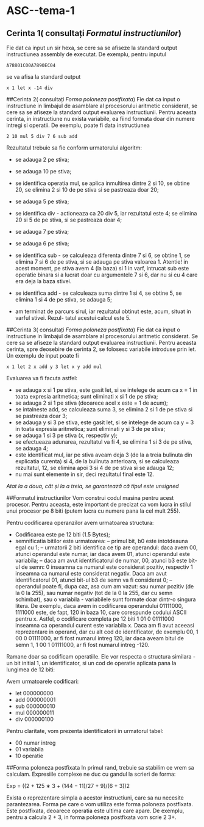# ASC--tema-1

## Cerinta 1( consultați _Formatul instructiunilor_)

Fie dat ca input un sir hexa, se cere sa se afiseze la standard output instructiunea assembly de
executat.
De exemplu, pentru inputul 
```
A78801C00A7890EC04
```
 se va afisa la standard output 
 ```
x 1 let x -14 div
```

##Cerinta 2( consultați _Forma poloneza postfixata_)
Fie dat ca input o instructiune in limbajul de asamblare al procesorului aritmetic considerat, se
cere sa se afiseze la standard output evaluarea instructiunii. Pentru aceasta cerinta, in instructiune
nu exista variabile, ea fiind formata doar din numere intregi si operatii.
De exemplu, poate fi data instructiunea 
```
2 10 mul 5 div 7 6 sub add
```
Rezultatul trebuie sa fie conform urmatorului algoritm:
- se adauga 2 pe stiva;
- se adauga 10 pe stiva;
- se identifica operatia mul, se aplica inmultirea dintre 2 si 10, se obtine 20, se elimina 2 si 10
de pe stiva si se pastreaza doar 20;
- se adauga 5 pe stiva;
- se identifica div - actioneaza ca 20 div 5, iar rezultatul este 4; se elimina 20 si 5 de pe stiva,
si se pastreaza doar 4;
- se adauga 7 pe stiva;
- se adauga 6 pe stiva;
- se identifica sub - se calculeaza diferenta dintre 7 si 6, se obtine 1, se elimina 7 si 6 de pe stiva,
si se adauga pe stiva valoarea 1. Atentie! in acest moment, pe stiva avem 4 (la baza) si 1 in
varf, intrucat sub este operatie binara si a lucrat doar cu argumentele 7 si 6, dar nu si cu 4
care era deja la baza stivei.
- se identifica add - se calculeaza suma dintre 1 si 4, se obtine 5, se elimina 1 si 4 de pe stiva, se
adauga 5;

- am terminat de parcurs sirul, iar rezultatul obtinut este, acum, situat in varful stivei. Rezul-
tatul acestui calcul este 5.

##Cerinta 3( consultați _Forma poloneza postfixata_)
Fie dat ca input o instructiune in limbajul de asamblare al procesorului aritmetic considerat. Se
cere sa se afiseze la standard output evaluarea instructiunii. Pentru aceasta cerinta, spre deosebire
de cerinta 2, se folosesc variabile introduse prin let.
Un exemplu de input poate fi 
```
x 1 let 2 x add y 3 let x y add mul
```

Evaluarea va fi facuta astfel:
- se adauga x si 1 pe stiva, este gasit let, si se intelege de acum ca x = 1 in toata expresia
aritmetica; sunt eliminati x si 1 de pe stiva;
- se adauga 2 si 1 pe stiva (deoarece acel x este = 1 de acum);
- se intalneste add, se calculeaza suma 3, se elimina 2 si 1 de pe stiva si se pastreaza doar 3;
- se adauga y si 3 pe stiva, este gasit let, si se intelege de acum ca y = 3 in toata expresia
aritmetica; sunt eliminati y si 3 de pe stiva;
- se adauga 1 si 3 pe stiva (x, respectiv y);
- se efectueaza adunarea, rezultatul va fi 4, se elimina 1 si 3 de pe stiva, se adauga 4;
- este identificat mul, iar pe stiva aveam deja 3 (de la a treia bulinuta din explicatia curenta) si
4, de la bulinuta anterioara, si se calculeaza rezultatul, 12, se elimina apoi 3 si 4 de pe stiva si
se adauga 12;
- nu mai sunt elemente in sir, deci rezultatul final este 12.

_Atat la a doua, cât și la a treia, se garantează că tipul este unsigned_



##Formatul instructiunilor
Vom construi codul masina pentru acest procesor. Pentru aceasta, este important de precizat ca
vom lucra in stilul unui procesor pe 8 biti (putem lucra cu numere pana la cel mult 255). 

Pentru codificarea operanzilor avem urmatoarea structura:

- Codificarea este pe 12 biti (1.5 Bytes);
- semnificatia bitilor este urmatoarea:
  – primul bit, b0 este intotdeauna egal cu 1;
  – urmatorii 2 biti identifica ce tip are operandul: daca avem 00, atunci operandul este
numar, iar daca avem 01, atunci operandul este variabila;
  – daca am avut identificatorul de numar, 00, atunci b3 este bit-ul de semn: 0 inseamna ca
numarul este considerat pozitiv, respectiv 1 inseamna ca numarul este considerat negativ.
Daca am avut identificatorul 01, atunci bit-ul b3 de semn va fi considerat 0;
  – operandul poate fi, dupa caz, asa cum am vazut: sau numar pozitiv (de la 0 la 255), sau
numar negativ (tot de la 0 la 255, dar cu semn schimbat), sau o variabila - variabilele sunt
formate doar dintr-o singura litera. De exemplu, daca avem in codificarea operandului
01111000, 1111000 este, de fapt, 120 in baza 10, care corespunde codului ASCII pentru x.
Astfel, o codificare completa pe 12 biti 1 01 0 01111000 inseamna ca operandul curent
este variabila x. Daca am fi avut aceeasi reprezentare in operand, dar cu alt cod de
identificator, de exemplu 00, 1 00 0 01111000, ar fi fost numarul intreg 120, iar daca
aveam bitul de semn 1, 1 00 1 01111000, ar fi fost numarul intreg -120.

Ramane doar sa codificam operatiile. Ele vor respecta o structura similara - un bit initial 1, un
identificator, si un cod de operatie aplicata pana la lungimea de 12 biti:

Avem urmatoarele codificari:
- let 000000000
- add 000000001
- sub 000000010
- mul 000000011
- div 000000100

Pentru claritate, vom prezenta identificatorii in urmatorul tabel:

- 00 numar intreg
- 01 variabila
- 10 operatie

##Forma poloneza postfixata
In primul rand, trebuie sa stabilim ce vrem sa calculam. Expresiile complexe ne duc cu gandul la
scrieri de forma:

Exp = ((2 + 125 ∗ 3 + (144 − 11)/27 + 9)/(6 + 3))2

Exista o reprezentare simpla a acestor instructiuni, care sa nu necesite parantezarea. Forma pe
care o vom utiliza este forma poloneza postfixata. Este postfixata, deoarece operatia este ultima
care apare. De exemplu, pentru a calcula 2 + 3, in forma poloneza postfixata vom scrie 2 3+.
